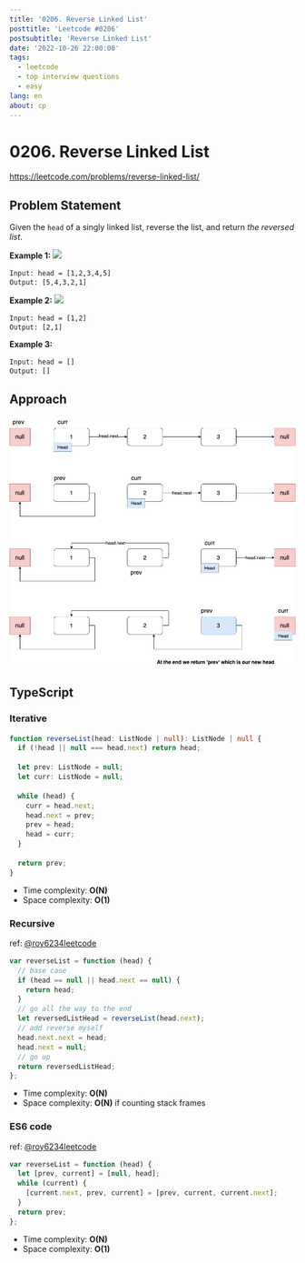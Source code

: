 ```yaml
---
title: '0206. Reverse Linked List'
posttitle: 'Leetcode #0206'
postsubtitle: 'Reverse Linked List'
date: '2022-10-26 22:00:00'
tags:
  - leetcode
  - top interview questions
  - easy
lang: en
about: cp
---
```


# 0206. Reverse Linked List

https://leetcode.com/problems/reverse-linked-list/

## Problem Statement

Given the `head` of a singly linked list, reverse the list, and return _the reversed list_.

**Example 1:**
![](https://assets.leetcode.com/uploads/2021/02/19/rev1ex1.jpg)

```text
Input: head = [1,2,3,4,5]
Output: [5,4,3,2,1]
```

**Example 2:**
![](https://assets.leetcode.com/uploads/2021/02/19/rev1ex2.jpg)

```text
Input: head = [1,2]
Output: [2,1]
```

**Example 3:**

```text
Input: head = []
Output: []
```

## Approach

![[ReverseIter.jpg]](/public/images/posts/leetcode/206/rev-iter.jpg)

## TypeScript

### Iterative

```ts
function reverseList(head: ListNode | null): ListNode | null {
  if (!head || null === head.next) return head;

  let prev: ListNode = null;
  let curr: ListNode = null;

  while (head) {
    curr = head.next;
    head.next = prev;
    prev = head;
    head = curr;
  }

  return prev;
}
```

- Time complexity: **O(N)**
- Space complexity: **O(1)**

### Recursive

ref: [@roy6234leetcode](https://leetcode.com/problems/reverse-linked-list/discuss/869957/Javascript-Iterative-and-Recursive-solution)

```ts
var reverseList = function (head) {
  // base case
  if (head == null || head.next == null) {
    return head;
  }
  // go all the way to the end
  let reversedListHead = reverseList(head.next);
  // add reverse myself
  head.next.next = head;
  head.next = null;
  // go up
  return reversedListHead;
};
```

- Time complexity: **O(N)**
- Space complexity: **O(N)** if counting stack frames

### ES6 code

ref: [@roy6234leetcode](https://leetcode.com/problems/reverse-linked-list/discuss/869957/Javascript-Iterative-and-Recursive-solution)

```ts
var reverseList = function (head) {
  let [prev, current] = [null, head];
  while (current) {
    [current.next, prev, current] = [prev, current, current.next];
  }
  return prev;
};
```

- Time complexity: **O(N)**
- Space complexity: **O(1)**
